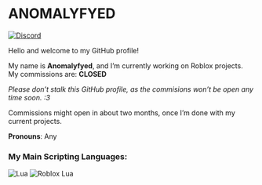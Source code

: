 # ANOMALYFYED

[![Discord](https://img.shields.io/badge/Discord-zero.blah-5865F2?style=for-the-badge&logo=discord&logoColor=white)](https://discord.com/users/1162921414597296188)

Hello and welcome to my GitHub profile!

My name is **Anomalyfyed**, and I’m currently working on Roblox projects.  
My commissions are: **CLOSED**

*Please don’t stalk this GitHub profile, as the commisions won’t be open any time soon. :3*

Commissions might open in about two months, once I’m done with my current projects.

**Pronouns**: Any

### My Main Scripting Languages:
![Lua](https://img.shields.io/badge/lua-0047B3?style=for-the-badge&logo=lua&logoColor=white)
![Roblox Lua](https://img.shields.io/badge/lua-EC4A3F?style=for-the-badge&logo=roblox&logoColor=white)
